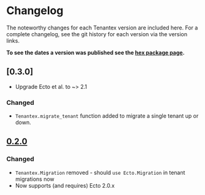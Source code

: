 # Changelog

The noteworthy changes for each Tenantex version are included here. For a
complete changelog, see the git history for each version via the version links.

**To see the dates a version was published see the [hex package page].**

[hex package page]: https://hex.pm/packages/apartmentex

## [0.3.0]

- Upgrade Ecto et al. to ~> 2.1

### Changed

- `Tenantex.migrate_tenant` function added to migrate a single tenant up or down.

[Since 0.2.0]: https://github.com/Dania02525/apartmentex/compare/v0.2.0...master

## [0.2.0]

### Changed

- `Tenantex.Migration` removed - should `use Ecto.Migration` in tenant
  migrations now
- Now supports (and requires) Ecto 2.0.x

[0.2.0]: https://github.com/Dania02525/apartmentex/compare/v0.1.0...v0.2.0
